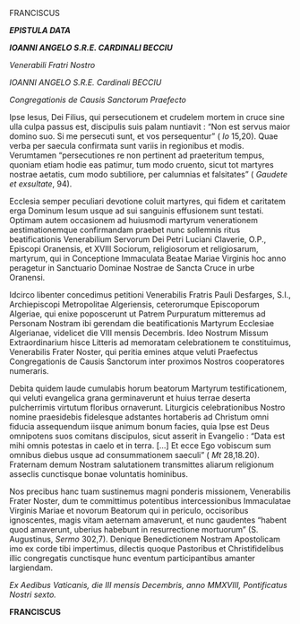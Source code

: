 FRANCISCUS

***EPISTULA DATA***

***IOANNI ANGELO S.R.E. CARDINALI BECCIU***

*Venerabili Fratri Nostro*

*IOANNI ANGELO S.R.E. Cardinali BECCIU*

*Congregationis de Causis Sanctorum Praefecto*

Ipse Iesus, Dei Filius, qui persecutionem et crudelem mortem in cruce sine ulla culpa passus est, discipulis suis palam nuntiavit : “Non est servus maior domino suo. Si me persecuti sunt, et vos persequentur” ( *Io* 15,20). Quae verba per saecula confirmata sunt variis in regionibus et modis. Verumtamen “persecutiones re non pertinent ad praeteritum tempus, quoniam etiam hodie eas patimur, tum modo cruento, sicut tot martyres nostrae aetatis, cum modo subtiliore, per calumnias et falsitates” ( *Gaudete et exsultate*, 94).

Ecclesia semper peculiari devotione coluit martyres, qui fidem et caritatem erga Dominum Iesum usque ad sui sanguinis effusionem sunt testati. Optimam autem occasionem ad huiusmodi martyrum venerationem aestimationemque confirmandam praebet nunc sollemnis ritus beatificationis Venerabilium Servorum Dei Petri Luciani Claverie, O.P., Episcopi Oranensis, et XVIII Sociorum, religiosorum et religiosarum, martyrum, qui in Conceptione Immaculata Beatae Mariae Virginis hoc anno peragetur in Sanctuario Dominae Nostrae de Sancta Cruce in urbe Oranensi.

Idcirco libenter concedimus petitioni Venerabilis Fratris Pauli Desfarges, S.I., Archiepiscopi Metropolitae Algeriensis, ceterorumque Episcoporum Algeriae, qui enixe poposcerunt ut Patrem Purpuratum mitteremus ad Personam Nostram ibi gerendam die beatificationis Martyrum Ecclesiae Algerianae, videlicet die VIII mensis Decembris. Ideo Nostrum Missum Extraordinarium hisce Litteris ad memoratam celebrationem te constituimus, Venerabilis Frater Noster, qui peritia emines atque veluti Praefectus Congregationis de Causis Sanctorum inter proximos Nostros cooperatores numeraris.

Debita quidem laude cumulabis horum beatorum Martyrum testificationem, qui veluti evangelica grana germinaverunt et huius terrae deserta pulcherrimis virtutum floribus ornaverunt. Liturgicis celebrationibus Nostro nomine praesidebis fidelesque adstantes hortaberis ad Christum omni fiducia assequendum iisque animum bonum facies, quia Ipse est Deus omnipotens suos comitans discipulos, sicut asserit in Evangelio : “Data est mihi omnis potestas in caelo et in terra. [...] Et ecce Ego vobiscum sum omnibus diebus usque ad consummationem saeculi” ( *Mt* 28,18.20). Fraternam demum Nostram salutationem transmittes aliarum religionum asseclis cunctisque bonae voluntatis hominibus.

Nos precibus hanc tuam sustinemus magni ponderis missionem, Venerabilis Frater Noster, dum te committimus potentibus intercessionibus Immaculatae Virginis Mariae et novorum Beatorum qui in periculo, occisoribus ignoscentes, magis vitam aeternam amaverunt, et nunc gaudentes “habent quod amaverunt, uberius habebunt in resurrectione mortuorum” (S. Augustinus, *Sermo* 302,7). Denique Benedictionem Nostram Apostolicam imo ex corde tibi impertimus, dilectis quoque Pastoribus et Christifidelibus illic congregatis cunctisque hunc eventum participantibus amanter largiendam.

*Ex Aedibus Vaticanis, die III mensis Decembris, anno MMXVIII, Pontificatus Nostri sexto.*

**FRANCISCUS**